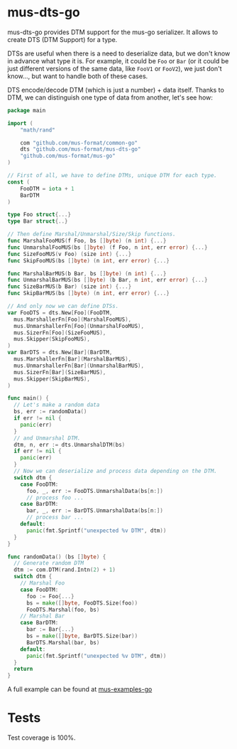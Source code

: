 # mus-dts-go
mus-dts-go provides DTM support for the mus-go serializer. It allows to create
DTS (DTM Support) for a type.

DTSs are useful when there is a need to deserialize data, but we don't know in 
advance what type it is. For example, it could be `Foo` or `Bar` (or it could be
just different versions of the same data, like `FooV1` or `FooV2`), we just 
don't know..., but want to handle both of these cases.

DTS encode/decode DTM (which is just a number) + data itself. Thanks to DTM, we 
can distinguish one type of data from another, let's see how:
```go
package main

import (
	"math/rand"

	com "github.com/mus-format/common-go"
	dts "github.com/mus-format/mus-dts-go"
	"github.com/mus-format/mus-go"
)

// First of all, we have to define DTMs, unique DTM for each type.
const (
	FooDTM = iota + 1
	BarDTM
)

type Foo struct{...}
type Bar struct{..}

// Then define Marshal/Unmarshal/Size/Skip functions.
func MarshalFooMUS(f Foo, bs []byte) (n int) {...}
func UnmarshalFooMUS(bs []byte) (f Foo, n int, err error) {...}
func SizeFooMUS(v Foo) (size int) {...}
func SkipFooMUS(bs []byte) (n int, err error) {...}

func MarshalBarMUS(b Bar, bs []byte) (n int) {...}
func UnmarshalBarMUS(bs []byte) (b Bar, n int, err error) {...}
func SizeBarMUS(b Bar) (size int) {...}
func SkipBarMUS(bs []byte) (n int, err error) {...}

// And only now we can define DTSs.
var FooDTS = dts.New[Foo](FooDTM, 
  mus.MarshallerFn[Foo](MarshalFooMUS),
  mus.UnmarshallerFn[Foo](UnmarshalFooMUS),
  mus.SizerFn[Foo](SizeFooMUS),
  mus.Skipper(SkipFooMUS),
)
var BarDTS = dts.New[Bar](BarDTM, 
  mus.MarshallerFn[Bar](MarshalBarMUS),
  mus.UnmarshallerFn[Bar](UnmarshalBarMUS),
  mus.SizerFn[Bar](SizeBarMUS),
  mus.Skipper(SkipBarMUS),
)

func main() {
  // Let's make a random data
  bs, err := randomData()
  if err != nil {
    panic(err)
  }
  // and Unmarshal DTM.
  dtm, n, err := dts.UnmarshalDTM(bs)
  if err != nil {
    panic(err)
  }
  // Now we can deserialize and process data depending on the DTM.
  switch dtm {
    case FooDTM:
      foo, _, err := FooDTS.UnmarshalData(bs[n:])
      // process foo ...
    case BarDTM:
      bar, _, err := BarDTS.UnmarshalData(bs[n:])
      // process bar ...
    default:
      panic(fmt.Sprintf("unexpected %v DTM", dtm))
  }
}

func randomData() (bs []byte) {
  // Generate random DTM
  dtm := com.DTM(rand.Intn(2) + 1)
  switch dtm {
    // Marshal Foo
    case FooDTM:
      foo := Foo{...}
      bs = make([]byte, FooDTS.Size(foo))
      FooDTS.Marshal(foo, bs)
    // Marshal Bar
    case BarDTM:
      bar := Bar{...}
      bs = make([]byte, BarDTS.Size(bar))
      BarDTS.Marshal(bar, bs)
    default:
      panic(fmt.Sprintf("unexpected %v DTM", dtm))      
  }
  return
}
```
A full example can be found at [mus-examples-go](https://github.com/mus-format/mus-examples-go/tree/main/dts)

# Tests
Test coverage is 100%.

